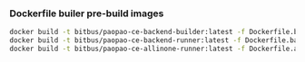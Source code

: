 ### Dockerfile builer pre-build images

```sh
docker build -t bitbus/paopao-ce-backend-builder:latest -f Dockerfile.backend-builder .
docker build -t bitbus/paopao-ce-backend-runner:latest -f Dockerfile.backend-runner .
docker build -t bitbus/paopao-ce-allinone-runner:latest -f Dockerfile.allinone-runner .
```